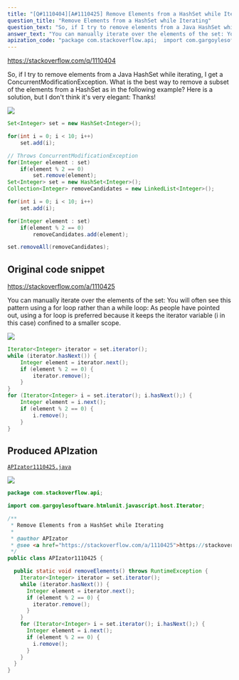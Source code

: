 ```yaml
---
title: "[Q#1110404][A#1110425] Remove Elements from a HashSet while Iterating"
question_title: "Remove Elements from a HashSet while Iterating"
question_text: "So, if I try to remove elements from a Java HashSet while iterating, I get a ConcurrentModificationException.  What is the best way to remove a subset of the elements from a HashSet as in the following example? Here is a solution, but I don't think it's very elegant: Thanks!"
answer_text: "You can manually iterate over the elements of the set: You will often see this pattern using a for loop rather than a while loop: As people have pointed out, using a for loop is preferred because it keeps the iterator variable (i in this case) confined to a smaller scope."
apization_code: "package com.stackoverflow.api;  import com.gargoylesoftware.htmlunit.javascript.host.Iterator;  /**  * Remove Elements from a HashSet while Iterating  *  * @author APIzator  * @see <a href=\"https://stackoverflow.com/a/1110425\">https://stackoverflow.com/a/1110425</a>  */ public class APIzator1110425 {    public static void removeElements() throws RuntimeException {     Iterator<Integer> iterator = set.iterator();     while (iterator.hasNext()) {       Integer element = iterator.next();       if (element % 2 == 0) {         iterator.remove();       }     }     for (Iterator<Integer> i = set.iterator(); i.hasNext();) {       Integer element = i.next();       if (element % 2 == 0) {         i.remove();       }     }   } }"
---
```


https://stackoverflow.com/q/1110404

So, if I try to remove elements from a Java HashSet while iterating, I get a ConcurrentModificationException.  What is the best way to remove a subset of the elements from a HashSet as in the following example?
Here is a solution, but I don&#x27;t think it&#x27;s very elegant:
Thanks!


<div class="code-logo"><img src="/stackoverflow.png" /></div>

```java
Set<Integer> set = new HashSet<Integer>();

for(int i = 0; i < 10; i++)
    set.add(i);

// Throws ConcurrentModificationException
for(Integer element : set)
    if(element % 2 == 0)
        set.remove(element);
Set<Integer> set = new HashSet<Integer>();
Collection<Integer> removeCandidates = new LinkedList<Integer>();

for(int i = 0; i < 10; i++)
    set.add(i);

for(Integer element : set)
    if(element % 2 == 0)
        removeCandidates.add(element);

set.removeAll(removeCandidates);
```


## Original code snippet

https://stackoverflow.com/a/1110425

You can manually iterate over the elements of the set:
You will often see this pattern using a for loop rather than a while loop:
As people have pointed out, using a for loop is preferred because it keeps the iterator variable (i in this case) confined to a smaller scope.

<div class="code-logo"><img src="/stackoverflow.png" /></div>

```java
Iterator<Integer> iterator = set.iterator();
while (iterator.hasNext()) {
    Integer element = iterator.next();
    if (element % 2 == 0) {
        iterator.remove();
    }
}
for (Iterator<Integer> i = set.iterator(); i.hasNext();) {
    Integer element = i.next();
    if (element % 2 == 0) {
        i.remove();
    }
}
```

## Produced APIzation

[`APIzator1110425.java`](https://github.com/pasqualesalza/apization-temp-data/raw/master/search/APIzator1110425.java)

<div class="code-logo"><img src="/apizator.png" /></div>

```java
package com.stackoverflow.api;

import com.gargoylesoftware.htmlunit.javascript.host.Iterator;

/**
 * Remove Elements from a HashSet while Iterating
 *
 * @author APIzator
 * @see <a href="https://stackoverflow.com/a/1110425">https://stackoverflow.com/a/1110425</a>
 */
public class APIzator1110425 {

  public static void removeElements() throws RuntimeException {
    Iterator<Integer> iterator = set.iterator();
    while (iterator.hasNext()) {
      Integer element = iterator.next();
      if (element % 2 == 0) {
        iterator.remove();
      }
    }
    for (Iterator<Integer> i = set.iterator(); i.hasNext();) {
      Integer element = i.next();
      if (element % 2 == 0) {
        i.remove();
      }
    }
  }
}

```